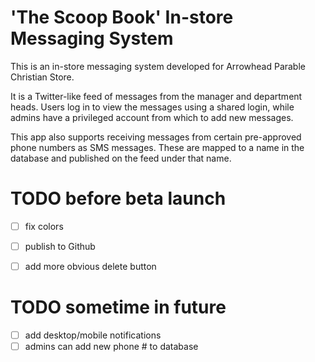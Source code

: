 # 'The Scoop Book' In-store Messaging System
This is an in-store messaging system developed for Arrowhead Parable Christian Store.

It is a Twitter-like feed of messages from the manager and department heads. Users log in to view the messages using a shared login, while admins have a privileged account from which to add new messages.

This app also supports receiving messages from certain pre-approved phone numbers as SMS messages. These are mapped to a name in the database and published on the feed under that name.

# TODO before beta launch
- [ ] fix colors
- [ ] publish to Github
- [ ] add more obvious delete button


# TODO sometime in future
- [ ] add desktop/mobile notifications
- [ ] admins can add new phone # to database